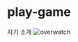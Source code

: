 # play-game
자기 소개
![overwatch](http://blogfiles1.naver.net/MjAxNzAxMTlfMjIw/MDAxNDg0ODA0MTU3Mzg1.nthkqjsn3BXdLZx5LtAhoF1M9mt7CzWXfXR32pQj4X0g.I_FE0Db-Oo6b0SCadqChId-wwvyVKLjKUyxf4ZLXkfUg.PNG.history74434/i13665423489.png)
